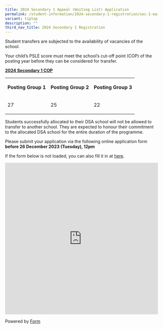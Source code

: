 ```yaml
---
title: 2024 Secondary 1 Appeal (Waiting List) Application
permalink: /student-information/2024-secondary-1-registration/sec-1-waiting-list/
variant: tiptap
description: ""
third_nav_title: 2024 Secondary 1 Registration
---
```

<p>Student transfers are subjected to the availability of vacancies of the school.</p><p>Your child’s PSLE score must meet the school’s cut-off point (COP) of the posting year before they can be considered for transfer.</p><p><strong><u>2024 Secondary 1 COP</u></strong></p><table><tbody><tr><th rowspan="1" colspan="1"><p>Posting Group 1</p></th><th rowspan="1" colspan="1"><p>Posting Group 2</p></th><th rowspan="1" colspan="1"><p>Posting Group 3</p></th></tr><tr><td rowspan="1" colspan="1"><p>27</p></td><td rowspan="1" colspan="1"><p>25</p></td><td rowspan="1" colspan="1"><p>22</p></td></tr></tbody></table><p>Students successfully allocated to their DSA school will not be allowed to transfer to another school. They are expected to honour their commitment to the allocated DSA school for the entire duration of the programme.</p><p>Please submit your application via the following online application form <strong>before 26 December 2023 (Tuesday), 12pm</strong></p><p>  If the form below is not loaded, you can also fill it in at  <a href="https://form.gov.sg/65768a54acf6ae0012e80e0a" rel="noopener noreferrer nofollow" target="_blank">here</a>.</p><div class="iframe-wrapper"><iframe style="width: 100%; height: 500px" allowfullscreen="true" frameborder="0" src="https://form.gov.sg/65768a54acf6ae0012e80e0a"></iframe></div><p>  Powered by <a href="https://form.gov.sg" rel="noopener noreferrer nofollow" target="_blank">Form</a></p><p></p><p></p>